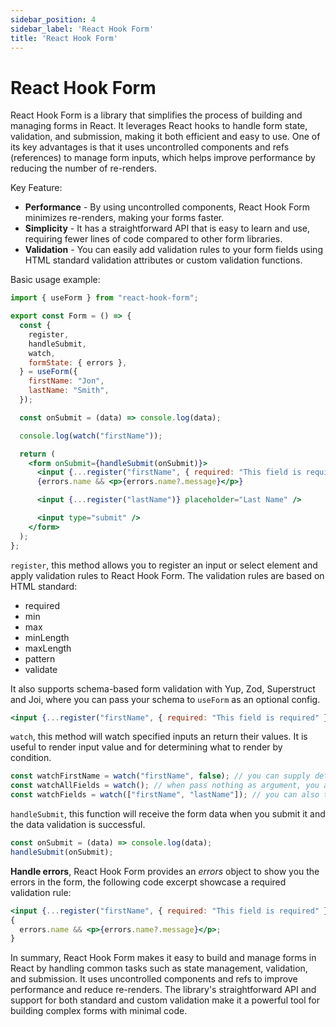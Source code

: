 ```yaml
---
sidebar_position: 4
sidebar_label: 'React Hook Form'
title: 'React Hook Form'
---
```


# React Hook Form

React Hook Form is a library that simplifies the process of building and managing forms in React. It leverages React hooks to handle form state, validation, and submission, making it both efficient and easy to use. One of its key advantages is that it uses uncontrolled components and refs (references) to manage form inputs, which helps improve performance by reducing the number of re-renders.

Key Feature:

- **Performance** - By using uncontrolled components, React Hook Form minimizes re-renders, making your forms faster.
- **Simplicity** - It has a straightforward API that is easy to learn and use, requiring fewer lines of code compared to other form libraries.
- **Validation** - You can easily add validation rules to your form fields using HTML standard validation attributes or custom validation functions.

Basic usage example:

```jsx
import { useForm } from "react-hook-form";

export const Form = () => {
  const {
    register,
    handleSubmit,
    watch,
    formState: { errors },
  } = useForm({
    firstName: "Jon",
    lastName: "Smith",
  });

  const onSubmit = (data) => console.log(data);

  console.log(watch("firstName"));

  return (
    <form onSubmit={handleSubmit(onSubmit)}>
      <input {...register("firstName", { required: "This field is required" })} placeholder="First Name" />
      {errors.name && <p>{errors.name?.message}</p>}

      <input {...register("lastName")} placeholder="Last Name" />

      <input type="submit" />
    </form>
  );
};
```

`register`, this method allows you to register an input or select element and apply validation rules to React Hook Form. The validation rules are based on HTML standard:

- required
- min
- max
- minLength
- maxLength
- pattern
- validate

It also supports schema-based form validation with Yup, Zod, Superstruct and Joi, where you can pass your schema to `useForm` as an optional config.

```jsx
<input {...register("firstName", { required: "This field is required" })} placeholder="First Name" />
```

`watch`, this method will watch specified inputs an return their values. It is useful to render input value and for determining what to render by condition.

```jsx
const watchFirstName = watch("firstName", false); // you can supply default value as second argument
const watchAllFields = watch(); // when pass nothing as argument, you are watching everything
const watchFields = watch(["firstName", "lastName"]); // you can also target specific fields by their names
```

`handleSubmit`, this function will receive the form data when you submit it and the data validation is successful.

```jsx
const onSubmit = (data) => console.log(data);
handleSubmit(onSubmit);
```

**Handle errors**, React Hook Form provides an _errors_ object to show you the errors in the form, the following code excerpt showcase a required validation rule:

```jsx
<input {...register("firstName", { required: "This field is required" })} placeholder="First Name" />;
{
  errors.name && <p>{errors.name?.message}</p>;
}
```

In summary, React Hook Form makes it easy to build and manage forms in React by handling common tasks such as state management, validation, and submission. It uses uncontrolled components and refs to improve performance and reduce re-renders. The library's straightforward API and support for both standard and custom validation make it a powerful tool for building complex forms with minimal code.
